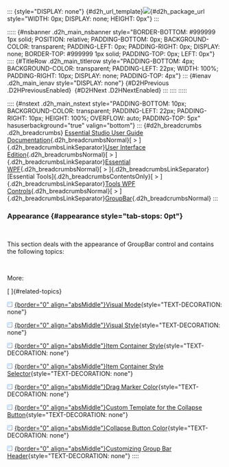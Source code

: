 ::: {style="DISPLAY: none"}
[](ms-xhelp:///?Id=d2h_url_template){#d2h_url_template}![](!package_url!){#d2h_package_url style="WIDTH: 0px; DISPLAY: none; HEIGHT: 0px"}
:::

::::: {#nsbanner .d2h_main_nsbanner style="BORDER-BOTTOM: #999999 1px solid; POSITION: relative; PADDING-BOTTOM: 0px; BACKGROUND-COLOR: transparent; PADDING-LEFT: 0px; PADDING-RIGHT: 0px; DISPLAY: none; BORDER-TOP: #999999 1px solid; PADDING-TOP: 0px; LEFT: 0px"}
:::: {#TitleRow .d2h_main_titlerow style="PADDING-BOTTOM: 4px; BACKGROUND-COLOR: transparent; PADDING-LEFT: 22px; WIDTH: 100%; PADDING-RIGHT: 10px; DISPLAY: none; PADDING-TOP: 4px"}
::: {#ienav .d2h_main_ienav style="DISPLAY: none"}
[](ms-xhelp:///?Id=29e8a595-0b7f-4f3b-b6a0-729b7172fd9f){#D2HPrevious .D2HPreviousEnabled}  [](ms-xhelp:///?Id=fc31148e-1e82-41a8-88b8-d52838d7114d){#D2HNext .D2HNextEnabled}
:::
::::
:::::

:::: {#nstext .d2h_main_nstext style="PADDING-BOTTOM: 10px; BACKGROUND-COLOR: transparent; PADDING-LEFT: 22px; PADDING-RIGHT: 10px; HEIGHT: 100%; OVERFLOW: auto; PADDING-TOP: 5px" hasuserbackground="true" valign="bottom"}
::: {#d2h_breadcrumbs .d2h_breadcrumbs}
[Essential Studio User Guide Documentation](ms-xhelp:///?Id=12457748-09e3-4d74-a240-8e049cedf030){.d2h_breadcrumbsNormal}[ \> ]{.d2h_breadcrumbsLinkSeparator}[User Interface Edition](ms-xhelp:///?Id=c29296b7-531c-413b-a0ec-488ca1f7f669){.d2h_breadcrumbsNormal}[ \> ]{.d2h_breadcrumbsLinkSeparator}[Essential WPF](ms-xhelp:///?Id=7f4f82c5-151c-4262-94d0-75c4626c77bc){.d2h_breadcrumbsNormal}[ \> ]{.d2h_breadcrumbsLinkSeparator}[Essential Tools]{.d2h_breadcrumbsContentsOnly}[ \> ]{.d2h_breadcrumbsLinkSeparator}[Tools WPF Controls](ms-xhelp:///?Id=2ea58a12-9426-4a63-96b4-89eb80232c2c){.d2h_breadcrumbsNormal}[ \> ]{.d2h_breadcrumbsLinkSeparator}[GroupBar](ms-xhelp:///?Id=6b5340fb-a7dc-452a-9569-baffd61bee5b){.d2h_breadcrumbsNormal}
:::

### Appearance {#appearance style="tab-stops: 0pt"}

 

This section deals with the appearance of GroupBar control and contains the following topics:

 

More:

[ ]{#related-topics}

[![](button.gif){border="0" align="absMiddle"}Visual Mode](ms-xhelp:///?Id=1df439d6-2dfa-4160-9a76-20e79fd479c2){style="TEXT-DECORATION: none"}

[![](button.gif){border="0" align="absMiddle"}Visual Style](ms-xhelp:///?Id=23483b59-7032-4506-ac13-d126ab7c348b){style="TEXT-DECORATION: none"}

[![](button.gif){border="0" align="absMiddle"}Item Container Style](ms-xhelp:///?Id=4601fa19-6c09-4707-990b-a9a14429877d){style="TEXT-DECORATION: none"}

[![](button.gif){border="0" align="absMiddle"}Item Container Style Selector](ms-xhelp:///?Id=07a8f0ca-7b84-49dc-9f6b-99982d43fb0c){style="TEXT-DECORATION: none"}

[![](button.gif){border="0" align="absMiddle"}Drag Marker Color](ms-xhelp:///?Id=37bab713-209d-43ac-bfcd-82dc3f7630f1){style="TEXT-DECORATION: none"}

[![](button.gif){border="0" align="absMiddle"}Custom Template for the Collapse Button](ms-xhelp:///?Id=52682085-6998-49f4-94f2-09ae9116efc0){style="TEXT-DECORATION: none"}

[![](button.gif){border="0" align="absMiddle"}Collapse Button Color](ms-xhelp:///?Id=bfe6e76b-3e5b-4872-80de-023e40e88d94){style="TEXT-DECORATION: none"}

[![](button.gif){border="0" align="absMiddle"}Customizing Group Bar Header](ms-xhelp:///?Id=8d448eb4-cb51-4aad-a29c-f324a64597a4){style="TEXT-DECORATION: none"}
::::
